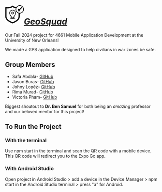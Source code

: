 # ![](/assets/safe.png)**_<ins>GeoSquad</ins>_**
Our Fall 2024 project for 4661 Mobile Application Development at the University of New Orleans!

We made a GPS application designed to help civilians in war zones be safe.


## **Group Members**
* Safa Abdala- [GitHub](https://github.com/sabdalah)
* Jason Buras- [GitHub](https://github.com/jasonBuras)
* Johny Lopéz- [GitHub](https://github.com/Johnysjr)
* Rima Murad- [GitHub](https://github.com/Rima-Murad)
* Victoria Pham- [GitHub](https://github.com/actuallyvee)

Biggest shoutout to **Dr. Ben Samuel** for both being an _amazing_ professor and our beloved mentor for this project!


## **To Run the Project**
### With the terminal
Use npm start in the terminal and scan the QR code with a mobile device. This QR code will redirect you to the Expo Go app.

### With Android Studio
Open project in Android Studio > add a device in the Device Manager > npm start in the Android Studio terminal > press "a" for Android.
